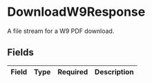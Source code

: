 # DownloadW9Response

A file stream for a W9 PDF download.


## Fields

| Field       | Type        | Required    | Description |
| ----------- | ----------- | ----------- | ----------- |